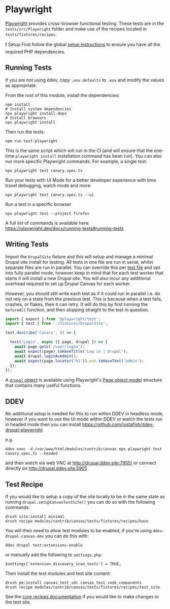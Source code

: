 # Playwright

[Playwright](https://playwright.dev/) provides cross-browser functional testing.
These tests are in the `tests/src/Playwright` folder and make use of the recipes
located in `tests/fixtures/recipes`.

>>>
❗ Setup
First follow the global [setup instructions](./setup.md) to ensure you have all
the required PHP dependencies.
>>>

## Running Tests

If you are not using ddev, copy `.env.defaults` to `.env` and modify the values
as appropriate.

From the root of this module, install the dependencies:
```
npm install
# Install system dependencies
npx playwright install-deps
# Install browsers
npx playwright install
```

Then run the tests:
```
npm run test:playwright
```
This is the same script which will run in the CI (and will ensure that the
one-time `playwright install` installation command has been run). You can also
run more specific Playwright commands. For example, a single test:
```
npx playwright test canary.spec.ts
```

Run your tests with UI Mode for a better developer experience with time travel
debugging, watch mode and more:

```
npx playwright test canary.spec.ts --ui
```

Run a test in a specific browser
```
npx playwright test --project firefox
```

A full list of commands is available here:
https://playwright.dev/docs/running-tests#running-tests

## Writing Tests

Import the `DrupalSite` fixture and this will setup and manage a minimal Drupal
site install for testing. All tests in one file are run in serial, whilst
separate files are run in parallel. You can override this per [test file](https://playwright.dev/docs/test-parallel#parallelize-tests-in-a-single-file)
and opt into fully parallel mode, however keep in mind that for each test worker
that starts it will install a new Drupal site. You will also incur any
additional overhead required to set up Drupal Canvas for each worker.

However, you should still write each test as if it could run in parallel i.e.
do not rely on a state from the previous test. This is because when a test fails,
crashes, or flakes, then it can retry. It will do this by first running the
`beforeAll` function, and then skipping straight to the test in question.

```typescript
import { expect } from '@playwright/test';
import { test } from './fixtures/DrupalSite';

test.describe('Canary', () => {

  test('Login', async ({ page, drupal }) => {
    await page.goto('/user/login');
    await expect(page).toHaveTitle('Log in | Drupal');
    await drupal.loginAsAdmin();
    await expect(page.locator('h1')).not.toHaveText('admin');
  });
});
```

A [`drupal` object](../../tests/src/Playwright/objects/Drupal.ts) is available
using Playwright's [Page object model](https://playwright.dev/docs/pom)
structure that contains many useful functions.

## DDEV

No additional setup is needed for this to run within DDEV in headless mode,
however if you want to use the UI mode within DDEV or watch the tests run in
headed mode then you can install https://github.com/justafish/ddev-drupal-playwright

e.g.
```
ddev exec -d /var/www/html/modules/contrib/canvas npx playwright test canary.spec.ts --headed
```

and then watch via web VNC at http://drupal.ddev.site:7905/ or connect directly
on http://drupal.ddev.site:5905

## Test Recipe
If you would like to setup a copy of the site locally to be in the same state as
running `drupal.setupCanvasTestSite()` you can do so with the following commands:

```
drush site:install minimal
drush recipe modules/contrib/canvas/tests/fixtures/recipes/base
```
You will then need to allow test modules to be enabled, if you're using `ddev-drupal-canvas-dev` you can do this with:
```
ddev drupal test:extensions-enable
```
or manually add the following to `settings.php`:
```
$settings['extension_discovery_scan_tests'] = TRUE;
```

Then install the test modules and test site content:
```
drush pm:install canvas_test_sdc canvas_test_code_components
drush recipe modules/contrib/canvas/tests/fixtures/recipes/test_site
```

See the [core recipes documentation](https://www.drupal.org/docs/extending-drupal/drupal-recipes)
if you would like to make changes to the test site.
